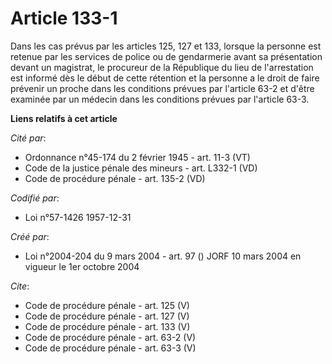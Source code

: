 # Article 133-1

Dans les cas prévus par les articles 125, 127 et 133, lorsque la personne est retenue par les services de police ou de
gendarmerie avant sa présentation devant un magistrat, le procureur de la République du lieu de l'arrestation est informé dès
le début de cette rétention et la personne a le droit de faire prévenir un proche dans les conditions prévues par l'article
63-2 et d'être examinée par un médecin dans les conditions prévues par l'article 63-3.

**Liens relatifs à cet article**

_Cité par_:

  - Ordonnance n°45-174 du 2 février 1945 - art. 11-3 (VT)
  - Code de la justice pénale des mineurs - art. L332-1 (VD)
  - Code de procédure pénale - art. 135-2 (VD)

_Codifié par_:

  - Loi n°57-1426 1957-12-31

_Créé par_:

  - Loi n°2004-204 du 9 mars 2004 - art. 97 () JORF 10 mars 2004 en vigueur le 1er octobre 2004

_Cite_:

  - Code de procédure pénale - art. 125 (V)
  - Code de procédure pénale - art. 127 (V)
  - Code de procédure pénale - art. 133 (V)
  - Code de procédure pénale - art. 63-2 (V)
  - Code de procédure pénale - art. 63-3 (V)
